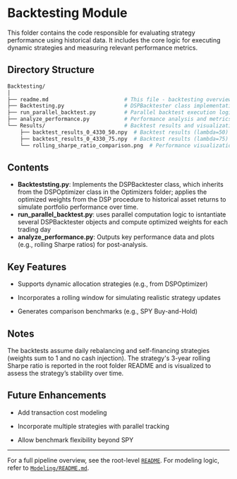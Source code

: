 # Backtesting Module

This folder contains the code responsible for evaluating strategy performance using historical data. It includes the core logic for executing dynamic strategies and measuring relevant performance metrics.

## Directory Structure

```bash
Backtesting/
│
├── readme.md                        # This file - backtesting overview
├── Backtesting.py                   # DSPBacktester class implementation
├── run_parallel_backtest.py         # Parallel backtest execution logic
├── analyze_performance.py           # Performance analysis and metrics
└── Results/                         # Backtest results and visualizations
    ├── backtest_results_0_4330_50.npy  # Backtest results (lambda=50)
    ├── backtest_results_0_4330_75.npy  # Backtest results (lambda=75)
    └── rolling_sharpe_ratio_comparison.png  # Performance visualization
```

## Contents

- **Backteststing.py**: Implements the DSPBacktester class, which inherits from the DSPOptimizer class in the Optimizers folder; applies the optimized weights from the DSP procedure to historical asset returns to simulate portfolio performance over time.
- **run_parallel_backtest.py**: uses parallel computation logic to isntantiate several DSPBacktester objects and compute optimized weights for each trading day
- **analyze_performance.py**: Outputs key performance data and plots (e.g., rolling Sharpe ratios) for post-analysis.

## Key Features

- Supports dynamic allocation strategies (e.g., from DSPOptimizer)

- Incorporates a rolling window for simulating realistic strategy updates

- Generates comparison benchmarks (e.g., SPY Buy-and-Hold)

## Notes

The backtests assume daily rebalancing and self-financing strategies (weights sum to 1 and no cash injection). The strategy's 3-year rolling Sharpe ratio is reported in the root folder README and is visualized to assess the strategy’s stability over time.

## Future Enhancements

- Add transaction cost modeling

- Incorporate multiple strategies with parallel tracking

- Allow benchmark flexibility beyond SPY

---
For a full pipeline overview, see the root-level [`README`](../README.md). For modeling logic, refer to [`Modeling/README.md`](../Modeling/readme.md).
